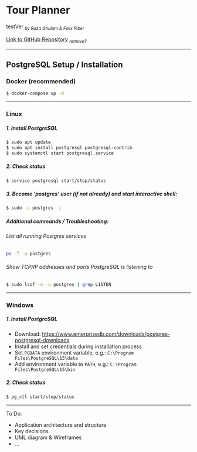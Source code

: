 # Tour Planner

testVer
<sub> *by Raza Ghulam & Felix Piber* </sub>

[Link to GitHub Repository](https://github.com/FancyFelicious/TourPlanner)  <sub>*remove?*</sub>

---

## PostgreSQL Setup / Installation

### Docker (recommended)

```sh  
$ docker-compose up -d
```

---

### Linux

##### 1. Install PostgreSQL

```sh  
$ sudo apt update
$ sudo apt install postgresql postgresql-contrib
$ sudo systemctl start postgresql.service
```

##### 2. Check status

```sh  
$ service postgresql start/stop/status
```

##### 3. Become 'postgres' user (if not already) and start interactive shell:

```sh
$ sudo -u postgres -i
```

##### Additional commands / Troubleshooting:

###### List all running Postgres services

```sh
ps -f -u postgres
```

###### Show TCP/IP addresses and ports PostgreSQL is listening to

```sh
$ sudo lsof -n -u postgres | grep LISTEN
```

---

### Windows

##### 1. Install PostgreSQL

- Download: https://www.enterprisedb.com/downloads/postgres-postgresql-downloads
- Install and set credentials during installation process
- Set `PGDATA` environment variable, e.g.: `C:\Program Files\PostgreSQL\15\data`
- Add environment variable to `PATH`, e.g.: `C:\Program Files\PostgreSQL\15\bin`

##### 2. Check status

```sh
$ pg_ctl start/stop/status
```

---

To Do:

- Application architecture and structure
- Key decisions
- UML diagram & Wireframes
- ...
